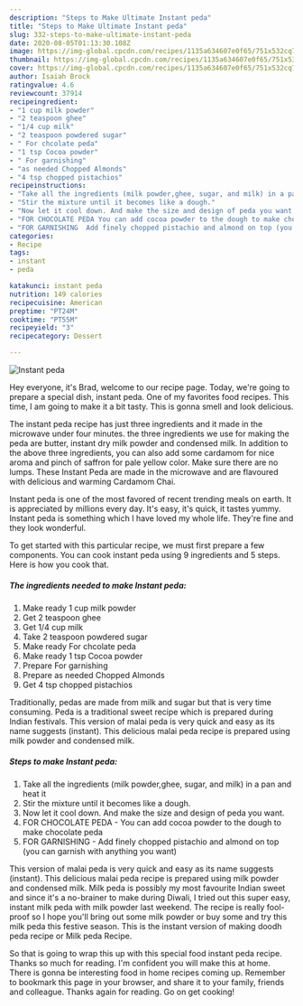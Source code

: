 ```yaml
---
description: "Steps to Make Ultimate Instant peda"
title: "Steps to Make Ultimate Instant peda"
slug: 332-steps-to-make-ultimate-instant-peda
date: 2020-08-05T01:13:30.108Z
image: https://img-global.cpcdn.com/recipes/1135a634607e0f65/751x532cq70/instant-peda-recipe-main-photo.jpg
thumbnail: https://img-global.cpcdn.com/recipes/1135a634607e0f65/751x532cq70/instant-peda-recipe-main-photo.jpg
cover: https://img-global.cpcdn.com/recipes/1135a634607e0f65/751x532cq70/instant-peda-recipe-main-photo.jpg
author: Isaiah Brock
ratingvalue: 4.6
reviewcount: 37914
recipeingredient:
- "1 cup milk powder"
- "2 teaspoon ghee"
- "1/4 cup milk"
- "2 teaspoon powdered sugar"
- " For chcolate peda"
- "1 tsp Cocoa powder"
- " For garnishing"
- "as needed Chopped Almonds"
- "4 tsp chopped pistachios"
recipeinstructions:
- "Take all the ingredients (milk powder,ghee, sugar, and milk) in a pan and heat it"
- "Stir the mixture until it becomes like a dough."
- "Now let it cool down. And make the size and design of peda you want."
- "FOR CHOCOLATE PEDA You can add cocoa powder to the dough to make chocolate peda"
- "FOR GARNISHING  Add finely chopped pistachio and almond on top (you can garnish with anything you want)"
categories:
- Recipe
tags:
- instant
- peda

katakunci: instant peda 
nutrition: 149 calories
recipecuisine: American
preptime: "PT24M"
cooktime: "PT55M"
recipeyield: "3"
recipecategory: Dessert

---
```



![Instant peda](https://img-global.cpcdn.com/recipes/1135a634607e0f65/751x532cq70/instant-peda-recipe-main-photo.jpg)

Hey everyone, it's Brad, welcome to our recipe page. Today, we're going to prepare a special dish, instant peda. One of my favorites food recipes. This time, I am going to make it a bit tasty. This is gonna smell and look delicious.

The instant peda recipe has just three ingredients and it made in the microwave under four minutes. the three ingredients we use for making the peda are butter, instant dry milk powder and condensed milk. In addition to the above three ingredients, you can also add some cardamom for nice aroma and pinch of saffron for pale yellow color. Make sure there are no lumps. These Instant Peda are made in the microwave and are flavoured with delicious and warming Cardamom Chai.

Instant peda is one of the most favored of recent trending meals on earth. It is appreciated by millions every day. It's easy, it's quick, it tastes yummy. Instant peda is something which I have loved my whole life. They're fine and they look wonderful.


To get started with this particular recipe, we must first prepare a few components. You can cook instant peda using 9 ingredients and 5 steps. Here is how you cook that.

<!--inarticleads1-->

##### The ingredients needed to make Instant peda:

1. Make ready 1 cup milk powder
1. Get 2 teaspoon ghee
1. Get 1/4 cup milk
1. Take 2 teaspoon powdered sugar
1. Make ready  For chcolate peda
1. Make ready 1 tsp Cocoa powder
1. Prepare  For garnishing
1. Prepare as needed Chopped Almonds
1. Get 4 tsp chopped pistachios


Traditionally, pedas are made from milk and sugar but that is very time consuming. Peda is a traditional sweet recipe which is prepared during Indian festivals. This version of malai peda is very quick and easy as its name suggests (instant). This delicious malai peda recipe is prepared using milk powder and condensed milk. 

<!--inarticleads2-->

##### Steps to make Instant peda:

1. Take all the ingredients (milk powder,ghee, sugar, and milk) in a pan and heat it
1. Stir the mixture until it becomes like a dough.
1. Now let it cool down. And make the size and design of peda you want.
1. FOR CHOCOLATE PEDA - You can add cocoa powder to the dough to make chocolate peda
1. FOR GARNISHING  - Add finely chopped pistachio and almond on top (you can garnish with anything you want)


This version of malai peda is very quick and easy as its name suggests (instant). This delicious malai peda recipe is prepared using milk powder and condensed milk. Milk peda is possibly my most favourite Indian sweet and since it&#39;s a no-brainer to make during Diwali, I tried out this super easy, instant milk peda with milk powder last weekend. The recipe is really fool-proof so I hope you&#39;ll bring out some milk powder or buy some and try this milk peda this festive season. This is the instant version of making doodh peda recipe or Milk peda Recipe. 

So that is going to wrap this up with this special food instant peda recipe. Thanks so much for reading. I'm confident you will make this at home. There is gonna be interesting food in home recipes coming up. Remember to bookmark this page in your browser, and share it to your family, friends and colleague. Thanks again for reading. Go on get cooking!
